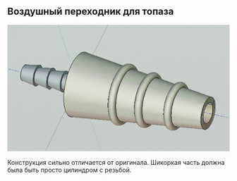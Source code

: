 Воздушный переходник для топаза
--------------

![img.png](img.png)

Конструкция сильно отличается от оригинала. Шикоркая часть должна была быть просто цилиндром с резьбой.